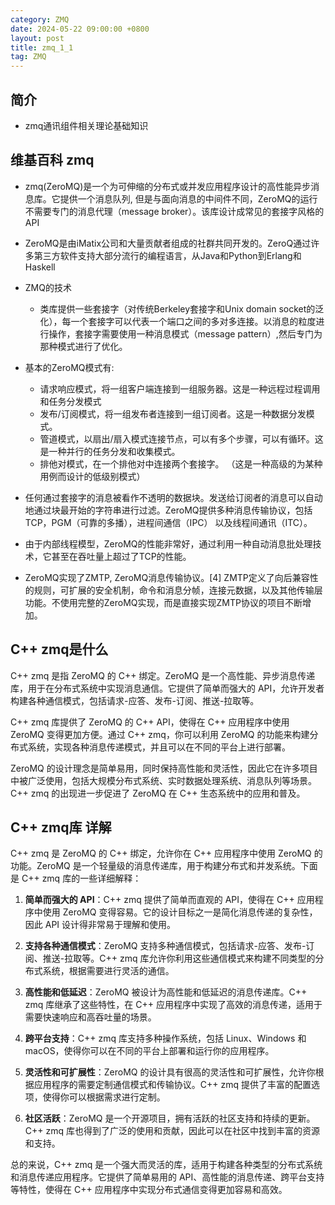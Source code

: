 ```yaml
---
category: ZMQ
date: 2024-05-22 09:00:00 +0800
layout: post
title: zmq_1_1
tag: ZMQ
---
```

## 简介

+ zmq通讯组件相关理论基础知识

## 维基百科 zmq

+ zmq(ZeroMQ)是一个为可伸缩的分布式或并发应用程序设计的高性能异步消息库。它提供一个消息队列, 但是与面向消息的中间件不同，ZeroMQ的运行不需要专门的消息代理（message broker）。该库设计成常见的套接字风格的API
+ ZeroMQ是由iMatix公司和大量贡献者组成的社群共同开发的。ZeroQ通过许多第三方软件支持大部分流行的编程语言，从Java和Python到Erlang和Haskell

+ ZMQ的技术
  + 类库提供一些套接字（对传统Berkeley套接字和Unix domain socket的泛化），每一个套接字可以代表一个端口之间的多对多连接。以消息的粒度进行操作，套接字需要使用一种消息模式（message pattern）,然后专门为那种模式进行了优化。
+ 基本的ZeroMQ模式有:
  + 请求响应模式，将一组客户端连接到一组服务器。这是一种远程过程调用和任务分发模式
  + 发布/订阅模式，将一组发布者连接到一组订阅者。这是一种数据分发模式。
  + 管道模式，以扇出/扇入模式连接节点，可以有多个步骤，可以有循环。这是一种并行的任务分发和收集模式。
  + 排他对模式，在一个排他对中连接两个套接字。 （这是一种高级的为某种用例而设计的低级别模式）
+ 任何通过套接字的消息被看作不透明的数据块。发送给订阅者的消息可以自动地通过块最开始的字符串进行过滤。ZeroMQ提供多种消息传输协议，包括TCP，PGM（可靠的多播），进程间通信（IPC） 以及线程间通讯（ITC）。
+ 由于内部线程模型，ZeroMQ的性能非常好，通过利用一种自动消息批处理技术，它甚至在吞吐量上超过了TCP的性能。
+ ZeroMQ实现了ZMTP, ZeroMQ消息传输协议。[4] ZMTP定义了向后兼容性的规则，可扩展的安全机制，命令和消息分帧，连接元数据，以及其他传输层功能。不使用完整的ZeroMQ实现，而是直接实现ZMTP协议的项目不断增加。

## C++ zmq是什么

C++ zmq 是指 ZeroMQ 的 C++ 绑定。ZeroMQ 是一个高性能、异步消息传递库，用于在分布式系统中实现消息通信。它提供了简单而强大的 API，允许开发者构建各种通信模式，包括请求-应答、发布-订阅、推送-拉取等。

C++ zmq 库提供了 ZeroMQ 的 C++ API，使得在 C++ 应用程序中使用 ZeroMQ 变得更加方便。通过 C++ zmq，你可以利用 ZeroMQ 的功能来构建分布式系统，实现各种消息传递模式，并且可以在不同的平台上进行部署。

ZeroMQ 的设计理念是简单易用，同时保持高性能和灵活性，因此它在许多项目中被广泛使用，包括大规模分布式系统、实时数据处理系统、消息队列等场景。C++ zmq 的出现进一步促进了 ZeroMQ 在 C++ 生态系统中的应用和普及。

## C++ zmq库 详解

C++ zmq 是 ZeroMQ 的 C++ 绑定，允许你在 C++ 应用程序中使用 ZeroMQ 的功能。ZeroMQ 是一个轻量级的消息传递库，用于构建分布式和并发系统。下面是 C++ zmq 库的一些详细解释：

1. **简单而强大的 API**：C++ zmq 提供了简单而直观的 API，使得在 C++ 应用程序中使用 ZeroMQ 变得容易。它的设计目标之一是简化消息传递的复杂性，因此 API 设计得非常易于理解和使用。

2. **支持各种通信模式**：ZeroMQ 支持多种通信模式，包括请求-应答、发布-订阅、推送-拉取等。C++ zmq 库允许你利用这些通信模式来构建不同类型的分布式系统，根据需要进行灵活的通信。

3. **高性能和低延迟**：ZeroMQ 被设计为高性能和低延迟的消息传递库。C++ zmq 库继承了这些特性，在 C++ 应用程序中实现了高效的消息传递，适用于需要快速响应和高吞吐量的场景。

4. **跨平台支持**：C++ zmq 库支持多种操作系统，包括 Linux、Windows 和 macOS，使得你可以在不同的平台上部署和运行你的应用程序。

5. **灵活性和可扩展性**：ZeroMQ 的设计具有很高的灵活性和可扩展性，允许你根据应用程序的需要定制通信模式和传输协议。C++ zmq 提供了丰富的配置选项，使得你可以根据需求进行定制。

6. **社区活跃**：ZeroMQ 是一个开源项目，拥有活跃的社区支持和持续的更新。C++ zmq 库也得到了广泛的使用和贡献，因此可以在社区中找到丰富的资源和支持。

总的来说，C++ zmq 是一个强大而灵活的库，适用于构建各种类型的分布式系统和消息传递应用程序。它提供了简单易用的 API、高性能的消息传递、跨平台支持等特性，使得在 C++ 应用程序中实现分布式通信变得更加容易和高效。